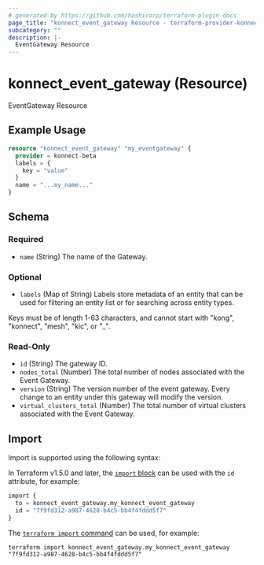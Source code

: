 ```yaml
---
# generated by https://github.com/hashicorp/terraform-plugin-docs
page_title: "konnect_event_gateway Resource - terraform-provider-konnect-beta"
subcategory: ""
description: |-
  EventGateway Resource
---
```


# konnect_event_gateway (Resource)

EventGateway Resource

## Example Usage

```terraform
resource "konnect_event_gateway" "my_eventgateway" {
  provider = konnect-beta
  labels = {
    key = "value"
  }
  name = "...my_name..."
}
```

<!-- schema generated by tfplugindocs -->
## Schema

### Required

- `name` (String) The name of the Gateway.

### Optional

- `labels` (Map of String) Labels store metadata of an entity that can be used for filtering an entity list or for searching across entity types. 

Keys must be of length 1-63 characters, and cannot start with "kong", "konnect", "mesh", "kic", or "_".

### Read-Only

- `id` (String) The gateway ID.
- `nodes_total` (Number) The total number of nodes associated with the Event Gateway.
- `version` (String) The version number of the event gateway. Every change to an entity
under this gateway will modify the version.
- `virtual_clusters_total` (Number) The total number of virtual clusters associated with the Event Gateway.

## Import

Import is supported using the following syntax:

In Terraform v1.5.0 and later, the [`import` block](https://developer.hashicorp.com/terraform/language/import) can be used with the `id` attribute, for example:

```terraform
import {
  to = konnect_event_gateway.my_konnect_event_gateway
  id = "7f9fd312-a987-4628-b4c5-bb4f4fddd5f7"
}
```

The [`terraform import` command](https://developer.hashicorp.com/terraform/cli/commands/import) can be used, for example:

```shell
terraform import konnect_event_gateway.my_konnect_event_gateway "7f9fd312-a987-4628-b4c5-bb4f4fddd5f7"
```
